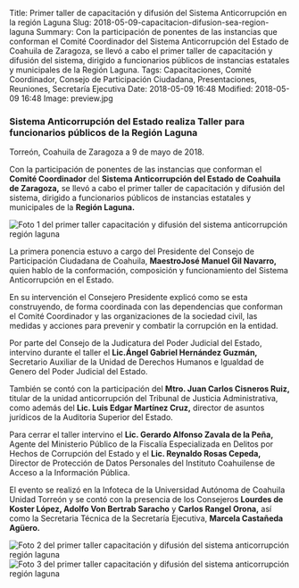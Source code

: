 Title: Primer taller de capacitación y difusión del Sistema Anticorrupción en la región Laguna
Slug: 2018-05-09-capacitacion-difusion-sea-region-laguna
Summary: Con la participación de ponentes de las instancias que conforman el Comité Coordinador del Sistema Anticorrupción del Estado de Coahuila de Zaragoza, se llevó a cabo el primer taller de capacitación y difusión del sistema, dirigido a funcionarios públicos de instancias estatales y municipales de la Región Laguna.
Tags: Capacitaciones, Comité Coordinador, Consejo de Participación Ciudadana, Presentaciones, Reuniones, Secretaría Ejecutiva
Date: 2018-05-09 16:48
Modified: 2018-05-09 16:48
Image: preview.jpg


### Sistema Anticorrupción del Estado realiza Taller para funcionarios públicos de la Región Laguna

Torreón, Coahuila de Zaragoza a 9 de mayo de 2018.

Con la participación de ponentes de las instancias que conforman el
**Comité Coordinador** del **Sistema Anticorrupción del Estado de
Coahuila de Zaragoza,** se llevó a cabo el primer taller de
capacitación y difusión del sistema, dirigido a funcionarios públicos
de instancias estatales y municipales de la **Región Laguna.**

<img class="img-fluid" src="foto-1.jpg" alt="Foto 1 del primer taller capacitación y difusión del sistema anticorrupción región laguna">

La primera ponencia estuvo a cargo del Presidente del Consejo de
Participación Ciudadana de Coahuila,  **MaestroJosé Manuel Gil
Navarro,** quien hablo de la conformación, composición y funcionamiento
del Sistema Anticorrupción en el Estado.

En su intervención el Consejero Presidente explicó como se esta
construyendo, de forma coordinada con las dependencias que conforman el
Comité Coordinador y las organizaciones de la sociedad civil, las
medidas y acciones para prevenir y combatir la corrupción en la
entidad.

Por parte del Consejo de la Judicatura del Poder Judicial del Estado,
intervino durante el taller el  **Lic.Ángel Gabriel Hernández Guzmán,**
Secretario Auxiliar de la Unidad de Derechos Humanos e Igualdad de
Genero del Poder Judicial del Estado.

También se contó con la participación del **Mtro. Juan Carlos Cisneros
Ruiz,** titular de la unidad anticorrupción del Tribunal de Justicia
Administrativa, como además del **Lic. Luis Edgar Martínez Cruz,**
director de asuntos jurídicos de la Auditoria Superior del Estado.

Para cerrar el taller intervino el **Lic. Gerardo Alfonso Zavala de la
Peña,** Agente del Ministerio Público de la Fiscalía Especializada en
Delitos por Hechos de Corrupción del Estado y el **Lic. Reynaldo Rosas
Cepeda,** Director de Protección de Datos Personales del Instituto
Coahuilense de Acceso a la Información Pública.

El evento se realizó en la Infoteca de la Universidad Autónoma de
Coahuila Unidad Torreón y se contó con la presencia de los Consejeros
**Lourdes de Koster López, Adolfo Von Bertrab Saracho** y **Carlos
Rangel Orona,** así como la Secretaria Técnica de la Secretaría
Ejecutiva, **Marcela Castañeda Agüero.**

<img class="img-fluid" src="foto-2.jpg" alt="Foto 2 del primer taller capacitación y difusión del sistema anticorrupción región laguna">

<img class="img-fluid" src="foto-3.jpg" alt="Foto 3 del primer taller capacitación y difusión del sistema anticorrupción región laguna">
